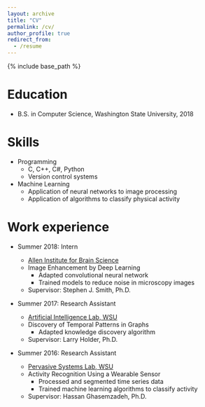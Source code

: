 ```yaml
---
layout: archive
title: "CV"
permalink: /cv/
author_profile: true
redirect_from:
  - /resume
---
```


{% include base_path %}

Education
======
* B.S. in Computer Science, Washington State University, 2018

Skills
======
* Programming
  * C, C++, C#, Python
  * Version control systems
* Machine Learning
  * Application of neural networks to image processing
  * Application of algorithms to classify physical activity

Work experience
======
* Summer 2018: Intern
  * [Allen Institute for Brain Science](https://alleninstitute.org)
  * Image Enhancement by Deep Learning
    * Adapted convolutional neural network
    * Trained models to reduce noise in microscopy images
  * Supervisor: Stephen J. Smith, Ph.D.

* Summer 2017: Research Assistant
  * [Artificial Intelligence Lab, WSU](http://ailab.wsu.edu)
  * Discovery of Temporal Patterns in Graphs
    * Adapted knowledge discovery algorithm
  * Supervisor: Larry Holder, Ph.D.

* Summer 2016: Research Assistant
  * [Pervasive Systems Lab, WSU](http://epsl.eecs.wsu.edu)
  * Activity Recognition Using a Wearable Sensor
    * Processed and segmented time series data 
    * Trained machine learning algorithms to classify activity
  * Supervisor: Hassan Ghasemzadeh, Ph.D.
  
